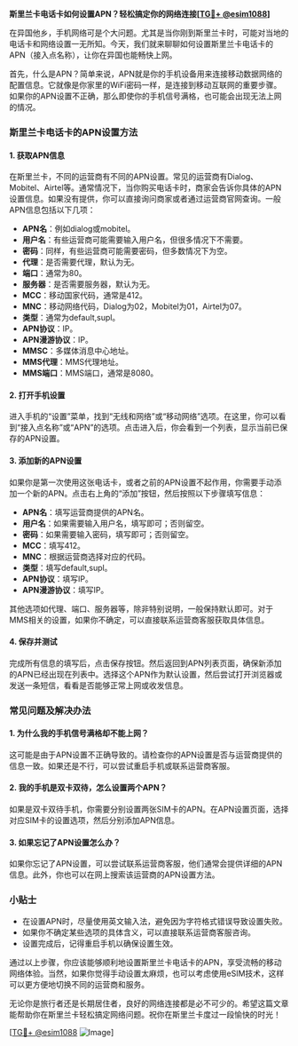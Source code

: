 **斯里兰卡电话卡如何设置APN？轻松搞定你的网络连接[[TG💪+ @esim1088](https://t.me/s/esim1088)]**

在异国他乡，手机网络可是个大问题。尤其是当你刚到斯里兰卡时，可能对当地的电话卡和网络设置一无所知。今天，我们就来聊聊如何设置斯里兰卡电话卡的APN（接入点名称），让你在异国也能畅快上网。

首先，什么是APN？简单来说，APN就是你的手机设备用来连接移动数据网络的配置信息。它就像是你家里的WiFi密码一样，是连接到移动互联网的重要步骤。如果你的APN设置不正确，那么即使你的手机信号满格，也可能会出现无法上网的情况。

### 斯里兰卡电话卡的APN设置方法

#### 1. 获取APN信息
在斯里兰卡，不同的运营商有不同的APN设置。常见的运营商有Dialog、Mobitel、Airtel等。通常情况下，当你购买电话卡时，商家会告诉你具体的APN设置信息。如果没有提供，你可以直接询问商家或者通过运营商官网查询。一般APN信息包括以下几项：

- **APN名**：例如dialog或mobitel。
- **用户名**：有些运营商可能需要输入用户名，但很多情况下不需要。
- **密码**：同样，有些运营商可能需要密码，但多数情况下为空。
- **代理**：是否需要代理，默认为无。
- **端口**：通常为80。
- **服务器**：是否需要服务器，默认为无。
- **MCC**：移动国家代码，通常是412。
- **MNC**：移动网络代码，Dialog为02，Mobitel为01，Airtel为07。
- **类型**：通常为default,supl。
- **APN协议**：IP。
- **APN漫游协议**：IP。
- **MMSC**：多媒体消息中心地址。
- **MMS代理**：MMS代理地址。
- **MMS端口**：MMS端口，通常是8080。

#### 2. 打开手机设置
进入手机的“设置”菜单，找到“无线和网络”或“移动网络”选项。在这里，你可以看到“接入点名称”或“APN”的选项。点击进入后，你会看到一个列表，显示当前已保存的APN设置。

#### 3. 添加新的APN设置
如果你是第一次使用这张电话卡，或者之前的APN设置不起作用，你需要手动添加一个新的APN。点击右上角的“添加”按钮，然后按照以下步骤填写信息：

- **APN名**：填写运营商提供的APN名。
- **用户名**：如果需要输入用户名，填写即可；否则留空。
- **密码**：如果需要输入密码，填写即可；否则留空。
- **MCC**：填写412。
- **MNC**：根据运营商选择对应的代码。
- **类型**：填写default,supl。
- **APN协议**：填写IP。
- **APN漫游协议**：填写IP。

其他选项如代理、端口、服务器等，除非特别说明，一般保持默认即可。对于MMS相关的设置，如果你不确定，可以直接联系运营商客服获取具体信息。

#### 4. 保存并测试
完成所有信息的填写后，点击保存按钮。然后返回到APN列表页面，确保新添加的APN已经出现在列表中。选择这个APN作为默认设置，然后尝试打开浏览器或发送一条短信，看看是否能够正常上网或收发信息。

### 常见问题及解决办法

#### 1. 为什么我的手机信号满格却不能上网？
这可能是由于APN设置不正确导致的。请检查你的APN设置是否与运营商提供的信息一致。如果还是不行，可以尝试重启手机或联系运营商客服。

#### 2. 我的手机是双卡双待，怎么设置两个APN？
如果是双卡双待手机，你需要分别设置两张SIM卡的APN。在APN设置页面，选择对应SIM卡的设置选项，然后分别添加APN信息。

#### 3. 如果忘记了APN设置怎么办？
如果你忘记了APN设置，可以尝试联系运营商客服，他们通常会提供详细的APN信息。此外，你也可以在网上搜索该运营商的APN设置方法。

### 小贴士
- 在设置APN时，尽量使用英文输入法，避免因为字符格式错误导致设置失败。
- 如果你不确定某些选项的具体含义，可以直接联系运营商客服咨询。
- 设置完成后，记得重启手机以确保设置生效。

通过以上步骤，你应该能够顺利地设置斯里兰卡电话卡的APN，享受流畅的移动网络体验。当然，如果你觉得手动设置太麻烦，也可以考虑使用eSIM技术，这样可以更方便地切换不同的运营商和服务。

无论你是旅行者还是长期居住者，良好的网络连接都是必不可少的。希望这篇文章能帮助你在斯里兰卡轻松搞定网络问题。祝你在斯里兰卡度过一段愉快的时光！

[[TG💪+ @esim1088](https://t.me/s/esim1088) ![Image](https://i.postimg.cc/4NQfJmqS/Snipaste-2025-05-13-00-14-12.png)]